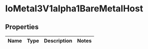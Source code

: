 
# IoMetal3V1alpha1BareMetalHost

## Properties
Name | Type | Description | Notes
------------ | ------------- | ------------- | -------------



